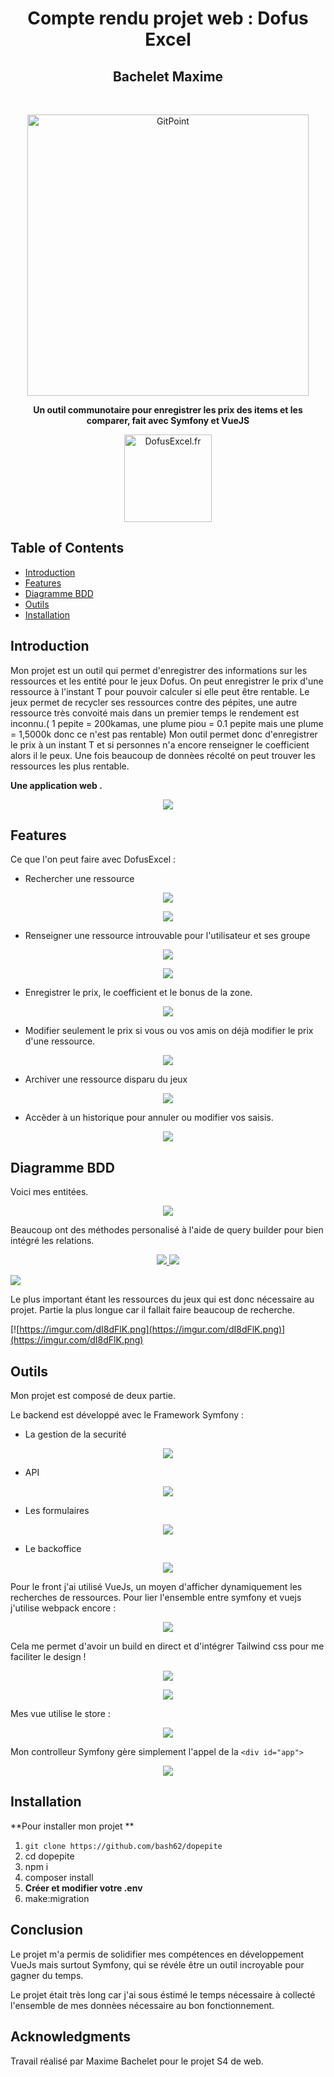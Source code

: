 <h1 align="center"> Compte rendu projet web : Dofus Excel </h1> 
<h2 align="center"> Bachelet Maxime </h2> <br>

<p align="center">
  <a href="https://gitpoint.co/">
    <img alt="GitPoint" title="GitPoint" src="https://i.imgur.com/9qKUNCT.png.png" width="450">
  </a>
</p>

<p align="center">
  <strong>Un outil communotaire pour enregistrer les prix des items et les comparer, fait avec Symfony et VueJS </strong>
</p>

<p align="center">
  <a href="https://dofusexcel.fr/show">
    <img alt="DofusExcel.fr" title="Dofus Excel" src="https://imgur.com/sTNiuXb.png" width="140">
  </a>

</p>

<!-- START doctoc generated TOC please keep comment here to allow auto update -->
<!-- DON'T EDIT THIS SECTION, INSTEAD RE-RUN doctoc TO UPDATE -->
## Table of Contents

- [Introduction](#introduction)
- [Features](#features)
- [Diagramme BDD](#diagramme-bdd)
- [Outils](#outils)
- [Installation](#installation)


<!-- END doctoc generated TOC please keep comment here to allow auto update -->

## Introduction



Mon projet est un outil qui permet d'enregistrer des informations sur les ressources et les entité pour le jeux Dofus.
On peut enregistrer le prix d'une ressource à l'instant T pour pouvoir calculer si elle peut être rentable.
Le jeux permet de recycler ses ressources contre des pépites, une autre ressource très convoité mais dans un premier temps le rendement est inconnu.( 1 pepite = 200kamas, une plume piou = 0.1 pepite mais une plume = 1,5000k donc ce n'est pas rentable)
Mon outil permet donc d'enregistrer le prix à un instant T et si personnes n'a encore renseigner le coefficient alors il le peux.
Une fois beaucoup de donnèes récolté on peut trouver les ressources les plus rentable.

**Une application  web .**

<p align="center" >
  <img src="https://imgur.com/fB03B8J.png" />
</p>



## Features

Ce que l'on peut faire avec DofusExcel :


* Rechercher une ressource
 <p align="center" >
  <img src="https://imgur.com/600VdT1.png" />
</p>
 <p align="center" >
  <img src="https://imgur.com/8eB5W8Xl.png" />
</p>

* Renseigner une ressource introuvable pour l'utilisateur et ses groupe
 <p align="center" >
  <img src="https://imgur.com/AMnwIgyl.png" />
</p>
 <p align="center" >
  <img src="https://imgur.com/E63ML5Nl.png" />
</p>

* Enregistrer le prix, le coefficient et le bonus de la zone.
 <p align="center" >
  <img src="https://imgur.com/mwoBDbrl.png" />
</p>

* Modifier seulement le prix si vous ou vos amis on déjà modifier le prix d'une ressource.

 <p align="center" >
  <img src="https://imgur.com/nv2PGZNl.png" />
</p>


* Archiver une ressource disparu du jeux
 <p align="center" >
  <img src="https://imgur.com/K6ylzJvl.png" />
</p>

* Accèder à un historique pour annuler ou modifier vos saisis.
 <p align="center" >
  <img src="https://imgur.com/pO67wE2l.png" />
</p>



## Diagramme BDD

Voici mes entitées.

 <p align="center" >
    <a href="https://imgur.com/glH9gjV.png">
    <img src="https://imgur.com/glH9gjV.png" />
    </a>
</p>

Beaucoup ont des méthodes personalisé à l'aide de query builder pour bien intégré les relations.
 <p align="center" >
<a href="https://imgur.com/QCwsmy7.png">
  <img src="https://imgur.com/QCwsmy7.png" />
</a>
<a href="https://imgur.com/pm8oHue.png">
  <img src="https://imgur.com/pm8oHue.png" />
</a>
</p>



<a href="https://imgur.com/EAKDJBU.png">
  <img src="https://imgur.com/EAKDJBU.png" />
</a>

Le plus important étant les ressources du jeux qui est donc nécessaire au projet. Partie la plus longue car il fallait faire beaucoup de recherche.

[![https://imgur.com/dI8dFlK.png](https://imgur.com/dI8dFlK.png)](https://imgur.com/dI8dFlK.png)







## Outils

Mon projet est composé de deux partie.

Le backend est développé avec le Framework Symfony :
* La gestion de la securité
 <p align="center" >
<a href="https://imgur.com/5t31ZII.png">
<a href="https://imgur.com/z4xp7lY.png">
  <img src="https://imgur.com/z4xp7lY.png" />
</a>
</a>
</p>

* API
 <p align="center" >
<a href="https://imgur.com/5t31ZII.png">
  <img src="https://imgur.com/5t31ZII.png" />
</a>
</p>

* Les formulaires

 <p align="center" >
  <img src="https://imgur.com/mwoBDbrl.png" />
</p>

* Le backoffice

 <p align="center" >
<a href="https://imgur.com/eyz4Qzp.png">
  <img src="https://imgur.com/eyz4Qzp.png" />
</a>
</p>


Pour le front j'ai utilisé VueJs, un moyen d'afficher dynamiquement les recherches de ressources. Pour lier l'ensemble entre symfony et vuejs j'utilise webpack encore : 
 <p align="center" >

<a href="https://imgur.com/2SbEzn0.png">
  <img src="https://imgur.com/2SbEzn0.png" />
</a>
</p>


Cela me permet d'avoir un build en direct et d'intégrer Tailwind css pour me faciliter le design !
 <p align="center" >
<a href="https://imgur.com/WfQzaK1.png">
  <img src="https://imgur.com/WfQzaK1.png" />
</a>
</p>
 <p align="center" >

<a href="https://imgur.com/4DUpzaB.png">
  <img src="https://imgur.com/4DUpzaB.png" />
</a>
</p>

Mes vue utilise le store :


 <p align="center" >
<a href="https://imgur.com/VGD734F.png">
  <img src="https://imgur.com/VGD734F.png" />
</a>
</p>




Mon controlleur Symfony gère simplement l'appel de la `<div id="app">`

 <p align="center" >
<a href="https://imgur.com/spopURz.png">
  <img src="https://imgur.com/spopURz.png" />
</a>
</p>



## Installation


**Pour installer mon projet **

1) `git clone https://github.com/bash62/dopepite`
2)  cd dopepite
3) npm i
4) composer install
5) **Créer et modifier votre .env**
6) make:migration




## Conclusion


Le projet m'a permis de solidifier mes compétences en développement VueJs mais surtout Symfony, qui se révéle être un outil incroyable pour gagner du temps.

Le projet était très long car j'ai sous éstimé le temps nécessaire à collecté l'ensemble de mes donnèes nécessaire au bon fonctionnement. 




## Acknowledgments

Travail réalisé par Maxime Bachelet pour le projet S4 de web.